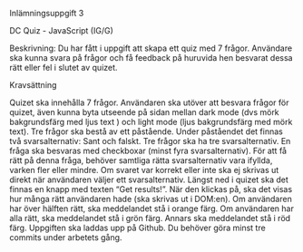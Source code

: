 Inlämningsuppgift 3

DC Quiz - JavaScript (IG/G)

Beskrivning: Du har fått i uppgift att skapa ett quiz med 7 frågor. Användare ska kunna svara på frågor och få feedback på huruvida hen besvarat dessa rätt eller fel i slutet av quizet.

Kravsättning

Quizet ska innehålla 7 frågor.
Användaren ska utöver att besvara frågor för quizet, även kunna byta utseende på sidan mellan dark mode (dvs mörk bakgrundsfärg med ljus text ) och light mode (ljus bakgrundsfärg med mörk text).
Tre frågor ska bestå av ett påstående. Under påståendet det finnas två svarsalternativ: Sant och falskt.
Tre frågor ska ha tre svarsalternativ.
En fråga ska besvaras med checkboxar (minst fyra svarsalternativ). För att få rätt på denna fråga, behöver samtliga rätta svarsalternativ vara ifyllda, varken fler eller mindre.
Om svaret var korrekt eller inte ska ej skrivas ut direkt när användaren väljer ett svarsalternativ.
Längst ned i quizet ska det finnas en knapp med texten “Get results!”. När den klickas på, ska det visas hur många rätt användaren hade (ska skrivas ut i DOM:en). Om användaren har över hälften rätt, ska meddelandet stå i orange färg. Om användaren har alla rätt, ska meddelandet stå i grön färg. Annars ska meddelandet stå i röd färg.
Uppgiften ska laddas upp på Github. Du behöver göra minst tre commits under arbetets gång.
